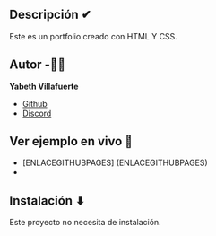## Descripción ✔
Este es un portfolio creado con HTML Y CSS.

## Autor -👩‍💻
**Yabeth Villafuerte**

* [Github](https://github.com/Yabeth04)
* [Discord](Discordapp/users/318825229512081410)
  
## Ver ejemplo en vivo 🔴
- [ENLACEGITHUBPAGES] (ENLACEGITHUBPAGES)
- 
## Instalación ⬇
Este proyecto no necesita de instalación. 


